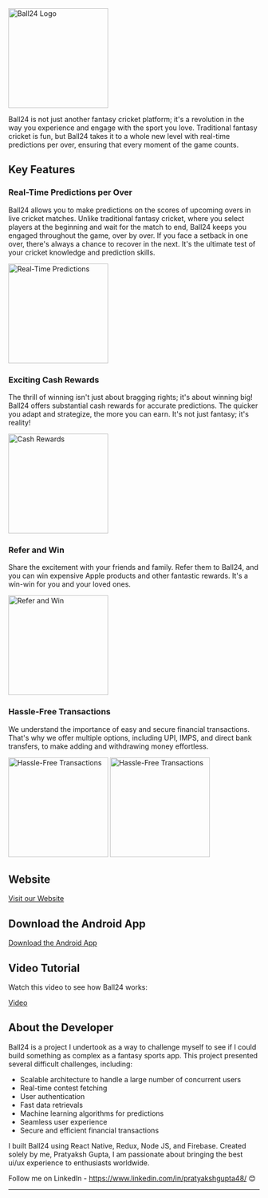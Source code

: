 <img src="https://ball24.in/images/azxcvb.png" alt="Ball24 Logo" width="200" />

Ball24 is not just another fantasy cricket platform; it's a revolution in the way you experience and engage with the sport you love. Traditional fantasy cricket is fun, but Ball24 takes it to a whole new level with real-time predictions per over, ensuring that every moment of the game counts.

## Key Features

### Real-Time Predictions per Over
Ball24 allows you to make predictions on the scores of upcoming overs in live cricket matches. Unlike traditional fantasy cricket, where you select players at the beginning and wait for the match to end, Ball24 keeps you engaged throughout the game, over by over. If you face a setback in one over, there's always a chance to recover in the next. It's the ultimate test of your cricket knowledge and prediction skills.

<img src="https://i.ibb.co/Xb6Z8Zd/IMG-20240704-WA0006.jpg" alt="Real-Time Predictions" width="200" />

### Exciting Cash Rewards
The thrill of winning isn't just about bragging rights; it's about winning big! Ball24 offers substantial cash rewards for accurate predictions. The quicker you adapt and strategize, the more you can earn. It's not just fantasy; it's reality!

<img src="https://i.ibb.co/Lt3Lqbn/IMG-20240704-WA0002.jpg" alt="Cash Rewards" width="200" />

### Refer and Win
Share the excitement with your friends and family. Refer them to Ball24, and you can win expensive Apple products and other fantastic rewards. It's a win-win for you and your loved ones.

<img src="https://i.ibb.co/xCjSp0K/IMG-20240704-WA0001.jpg" alt="Refer and Win" width="200" />

### Hassle-Free Transactions
We understand the importance of easy and secure financial transactions. That's why we offer multiple options, including UPI, IMPS, and direct bank transfers, to make adding and withdrawing money effortless.

<img src="https://i.ibb.co/W3Mv8Ly/IMG-20240704-WA0004.jpg" alt="Hassle-Free Transactions" width="200" />
<img src="https://i.ibb.co/pRk9mfG/IMG-20240704-WA0003.jpg" alt="Hassle-Free Transactions" width="200" />

## Website

[Visit our Website](https://ball24.in)

## Download the Android App

[Download the Android App](https://ball24.in/Apk/ball24.apk)

## Video Tutorial

Watch this video to see how Ball24 works:

<a href="https://gemootest.s3.us-east-2.amazonaws.com/s/res/514885813225336832/7d8d76b38008ce038287f56b06e4f1c1.mp4?X-Amz-Content-Sha256=UNSIGNED-PAYLOAD&X-Amz-Algorithm=AWS4-HMAC-SHA256&X-Amz-Credential=AKIARLZICB6QQHKRCV7K%2F20240704%2Fus-east-2%2Fs3%2Faws4_request&X-Amz-Date=20240704T111251Z&X-Amz-SignedHeaders=host&X-Amz-Expires=7200&X-Amz-Signature=d4c688c2cbc8ea1e5351d2d5810f283acdf556e0ec416f30eedce0c685aa2dfd" target="_blank"> Video</a>

## About the Developer

Ball24 is a project I undertook as a way to challenge myself to see if I could build something as complex as a fantasy sports app. This project presented several difficult challenges, including:

- Scalable architecture to handle a large number of concurrent users
- Real-time contest fetching
- User authentication
- Fast data retrievals
- Machine learning algorithms for predictions
- Seamless user experience
- Secure and efficient financial transactions

I built Ball24 using React Native, Redux, Node JS, and Firebase. Created solely by me, Pratyaksh Gupta, I am passionate about bringing the best ui/ux experience to enthusiasts worldwide.

Follow me on LinkedIn - https://www.linkedin.com/in/pratyakshgupta48/ 😊

---
